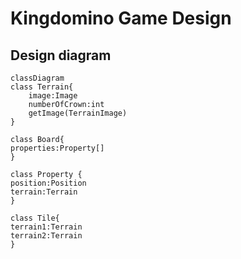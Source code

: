 # Kingdomino Game Design

## Design diagram
```mermaid
classDiagram
class Terrain{
    image:Image
    numberOfCrown:int
    getImage(TerrainImage)
}

class Board{
properties:Property[]
}

class Property {
position:Position
terrain:Terrain
}

class Tile{
terrain1:Terrain
terrain2:Terrain
}
```